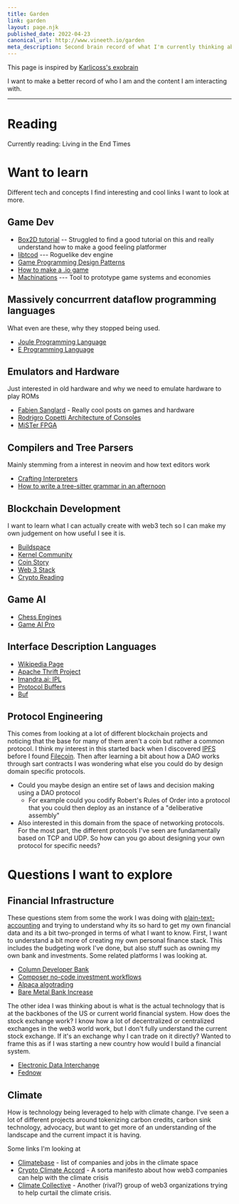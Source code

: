 ```yaml
---
title: Garden
link: garden
layout: page.njk
published_date: 2022-04-23
canonical_url: http://www.vineeth.io/garden
meta_description: Second brain record of what I'm currently thinking about
---
```


This page is inspired by [Karlicoss's exobrain](https://beepb00p.xyz/exobrain/)

I want to make a better record of who I am and the content I am interacting with.

---

# Reading

Currently reading: Living in the End Times

# Want to learn

Different tech and concepts I find interesting and cool links I want to look at more.

## Game Dev

- [Box2D tutorial](https://www.iforce2d.net/b2dtut/) -- Struggled to find a good tutorial on this and really understand how to make a good feeling platformer
- [libtcod](https://github.com/libtcod/libtcod) --- Roguelike dev engine
- [Game Programming Design Patterns](http://gameprogrammingpatterns.com/)
- [How to make a .io game](https://victorzhou.com/blog/build-an-io-game-part-1/)
- [Machinations](https://machinations.io/) --- Tool to prototype game systems and economies

## Massively concurrrent dataflow programming languages

What even are these, why they stopped being used.

- [Joule Programming Language](<https://en.wikipedia.org/wiki/Joule_(programming_language)>)
- [E Programming Language](<https://en.wikipedia.org/wiki/E_(programming_language)>)

## Emulators and Hardware

Just interested in old hardware and why we need to emulate hardware to play ROMs

- [Fabien Sanglard](https://fabiensanglard.net/) - Really cool posts on games and hardware
- [Rodrigro Copetti Architecture of Consoles](https://www.copetti.org/)
- [MiSTer FPGA](https://www.retrorgb.com/mister.html)

## Compilers and Tree Parsers

Mainly stemming from a interest in neovim and how text editors work

- [Crafting Interpreters](https://craftinginterpreters.com/index.html)
- [How to write a tree-sitter grammar in an afternoon](https://siraben.dev/2022/03/01/tree-sitter.html)

## Blockchain Development

I want to learn what I can actually create with web3 tech so I can make my own judgement on how useful I see it is.

- [Buildspace](https://buildspace.so/)
- [Kernel Community](https://www.kernel.community/en/)
- [Coin Story](https://coinstory.tech/#resources)
- [Web 3 Stack](https://edgeandnode.com/blog/defining-the-web3-stack/)
- [Crypto Reading](https://danromero.org/crypto-reading/)

## Game AI

- [Chess Engines](https://www.chessengines.org/)
- [Game AI Pro](http://www.gameaipro.com/)

## Interface Description Languages

- [Wikipedia Page](https://en.wikipedia.org/wiki/Interface_description_language)
- [Apache Thrift Project](https://thrift.apache.org/)
- [Imandra.ai: IPL](https://www.imandra.ai/ipl-product)
- [Protocol Buffers](https://developers.google.com/protocol-buffers/)
- [Buf](https://buf.build/)

## Protocol Engineering

This comes from looking at a lot of different blockchain projects and noticing
that the base for many of them aren't a coin but rather a common protocol. I
think my interest in this started back when I discovered [IPFS](https://ipfs.io/) before I found
[Filecoin](https://filecoin.io/filecoin.pdf). Then after learning a bit about how a DAO works through sart contracts
I was wondering what else you could do by design domain specific protocols.

- Could you maybe design an entire set of laws and decision making using a DAO
protocol
  - For example could you codify Robert's Rules of Order into a protocol that
  you could then deploy as an instance of a "deliberative assembly"
- Also interested in this domain from the space of networking protocols. For the
most part, the different protocols I've seen are fundamentally based on TCP and UDP.
So how can you go about designing your own protocol for specific needs?

# Questions I want to explore

## Financial Infrastructure

These questions stem from some the work I was doing with
[plain-text-accounting](../2022/plain-text-accounting) and trying to understand
why its so hard to get my own financial data and its a bit two-pronged in terms
of what I want to know. First, I want to understand a bit more of creating my
own personal finance stack. This includes the budgeting work I've done, but also
stuff such as owning my own bank and investments. Some related platforms I was
looking at. 

- [Column Developer Bank](https://column.com/)
- [Composer no-code investment workflows](https://www.composer.trade/) 
- [Alpaca algotrading](https://alpaca.markets/) 
- [Bare Metal Bank Increase](https://increase.com/)

The other idea I was thinking about is what is the actual technology that is at
the backbones of the US or current world financial system. How does the stock
exchange work? I know how a lot of decentralized or centralized exchanges in the
web3 world work, but I don't fully understand the current stock exchange. If
it's an exchange why I can trade on it directly? Wanted to frame this as if I
was starting a new country how would I build a financial system. 

- [Electronic Data Interchange](https://en.wikipedia.org/wiki/Electronic_data_interchange)
- [Fednow](https://www.frbservices.org/financial-services/fednow)

## Climate

How is technology being leveraged to help with climate change. I've seen a lot of different
projects around tokenizing carbon credits, carbon sink technology, advocacy, but want to get more of an
understanding of the landscape and the current impact it is having.

Some links I'm looking at

- [Climatebase](https://climatebase.org/) - list of companies and jobs in the climate space
- [Crypto Climate Accord](https://cryptoclimate.org/accord/) - A sorta manifesto about how web3 companies can help with the climate crisis
- [Climate Collective](https://climatecollective.org/) - Another (rival?) group of web3 organizations trying to help curtail the climate crisis.
